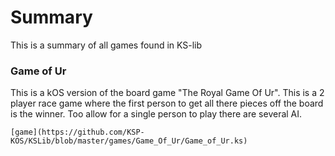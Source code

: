 # Summary

This is a summary of all games found in KS-lib

### Game of Ur

  This is a kOS version of the board game "The Royal Game Of Ur". 
    This is a 2 player race game where the first person to get all there pieces off the board is the winner.
	Too allow for a single person to play there are several AI.
	
	[game](https://github.com/KSP-KOS/KSLib/blob/master/games/Game_Of_Ur/Game_of_Ur.ks)